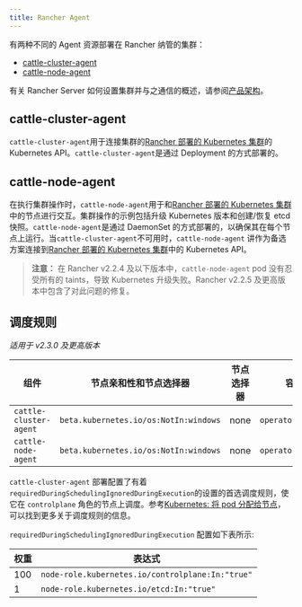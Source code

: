 ```yaml
---
title: Rancher Agent
---
```


有两种不同的 Agent 资源部署在 Rancher 纳管的集群：

- [cattle-cluster-agent](#cattle-cluster-agent)
- [cattle-node-agent](#cattle-node-agent)

有关 Rancher Server 如何设置集群并与之通信的概述，请参阅[产品架构](/docs/overview/architecture/_index)。

## cattle-cluster-agent

`cattle-cluster-agent`用于连接集群的[Rancher 部署的 Kubernetes 集群](/docs/cluster-provisioning/rke-clusters/_index)的 Kubernetes API。`cattle-cluster-agent`是通过 Deployment 的方式部署的。

## cattle-node-agent

在执行集群操作时，`cattle-node-agent`用于和[Rancher 部署的 Kubernetes 集群](/docs/cluster-provisioning/rke-clusters/_index)中的节点进行交互。集群操作的示例包括升级 Kubernetes 版本和创建/恢复 etcd 快照。`cattle-node-agent`是通过 DaemonSet 的方式部署的，以确保其在每个节点上运行。当`cattle-cluster-agent`不可用时，`cattle-node-agent` 讲作为备选方案连接到[Rancher 部署的 Kubernetes 集群](/docs/cluster-provisioning/rke-clusters/_index)中的 Kubernetes API。

> **注意：** 在 Rancher v2.2.4 及以下版本中，`cattle-node-agent` pod 没有忍受所有的 taints，导致 Kubernetes 升级失败。Rancher v2.2.5 及更高版本中包含了对此问题的修复。

## 调度规则

_适用于 v2.3.0 及更高版本_

| 组件                   | 节点亲和性和节点选择器                | 节点选择器 | 容忍              |
| ---------------------- | ------------------------------------- | ---------- | ----------------- |
| `cattle-cluster-agent` | `beta.kubernetes.io/os:NotIn:windows` | none       | `operator:Exists` |
| `cattle-node-agent`    | `beta.kubernetes.io/os:NotIn:windows` | none       | `operator:Exists` |

`cattle-cluster-agent` 部署配置了有着`requiredDuringSchedulingIgnoredDuringExecution`的设置的首选调度规则，使它在 `controlplane` 角色的节点上调度。参考[Kubernetes: 将 pod 分配给节点](https://kubernetes.io/docs/concepts/configuration/assign-pod-node/)，可以找到更多关于调度规则的信息。

`requiredDuringSchedulingIgnoredDuringExecution` 配置如下表所示:

| 权重 | 表达式                                           |
| ---- | ------------------------------------------------ |
| 100  | `node-role.kubernetes.io/controlplane:In:"true"` |
| 1    | `node-role.kubernetes.io/etcd:In:"true"`         |
